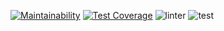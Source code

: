[![Maintainability](https://api.codeclimate.com/v1/badges/043545cb8df8f86e85c0/maintainability)](https://codeclimate.com/github/deffuzerg/gendiff/maintainability) 
[![Test Coverage](https://api.codeclimate.com/v1/badges/043545cb8df8f86e85c0/test_coverage)](https://codeclimate.com/github/deffuzerg/gendiff/test_coverage) ![linter](https://github.com/deffuzerg/gendiff/actions/workflows/difference.yml/badge.svg) ![test](https://github.com/deffuzerg/gendiff/actions/workflows/test.yml/badge.svg)